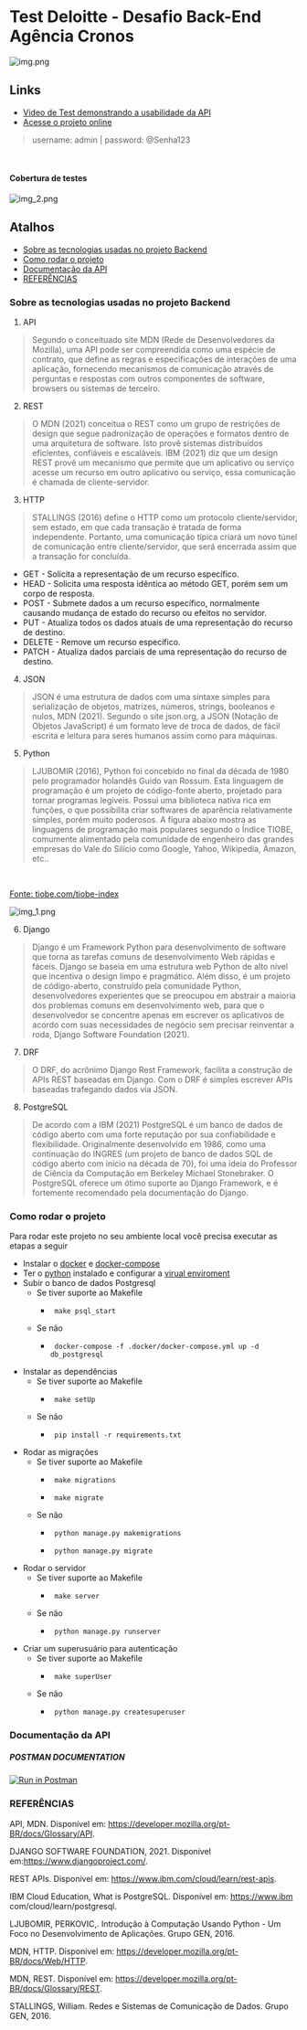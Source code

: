 # Test Deloitte - Desafio Back-End Agência Cronos

![img.png](img.png)

## Links
 - [Video de Test demonstrando a usabilidade da API](https://youtu.be/rY83lLmcRBU)
 - [Acesse o projeto online](https://deloitte-test-sergio.herokuapp.com/api/)
> username: admin | password: @Senha123

<br>

#### Cobertura de testes
![img_2.png](img_2.png)

## Atalhos

- [Sobre as tecnologias usadas no projeto Backend](#technologies)
- [Como rodar o projeto](#runProject)
- [Documentação da API](#documentation)
- [REFERÊNCIAS](#references)

### Sobre as tecnologias usadas no projeto Backend <a name="technologies"></a>
1. API
> Segundo o conceituado site MDN (Rede de Desenvolvedores da Mozilla),
uma API pode ser compreendida como uma espécie de contrato, que define as
regras e especificações de interações de uma aplicação, fornecendo mecanismos de
comunicação através de perguntas e respostas com outros componentes de
software, browsers ou sistemas de terceiro.

2. REST 
> O MDN (2021) conceitua o REST como um grupo de restrições de design que
segue padronização de operações e formatos dentro de uma arquitetura de
software. Isto provê sistemas distribuídos eficientes, confiáveis e escaláveis. IBM
(2021) diz que um design REST provê um mecanismo que permite que um aplicativo
ou serviço acesse um recurso em outro aplicativo ou serviço, essa comunicação é
chamada de cliente-servidor.

3.  HTTP
> STALLINGS (2016) define o HTTP como um protocolo cliente/servidor, sem
estado, em que cada transação é tratada de forma independente. Portanto, uma
comunicação típica criará um novo túnel de comunicação entre cliente/servidor, que
será encerrada assim que a transação for concluída.

 - GET - Solicita a representação de um recurso específico.
 - HEAD - Solicita uma resposta idêntica ao método GET, porém sem um corpo
de resposta.
 - POST - Submete dados a um recurso específico, normalmente causando
mudança de estado do recurso ou efeitos no servidor.
 - PUT - Atualiza todos os dados atuais de uma representação do recurso de
destino.
 - DELETE - Remove um recurso específico.
 - PATCH - Atualiza dados parciais de uma representação do recurso de
destino.

4. JSON
> JSON é uma estrutura de dados com uma sintaxe simples para serialização
de objetos, matrizes, números, strings, booleanos e nulos, MDN (2021). Segundo o
site json.org, a JSON (Notação de Objetos JavaScript) é um formato leve de troca de
dados, de fácil escrita e leitura para seres humanos assim como para máquinas.

5. Python
> LJUBOMIR (2016), Python foi concebido no final da década de 1980 pelo
programador holandês Guido van Rossum. Esta linguagem de programação é um
projeto de código-fonte aberto, projetado para tornar programas legíveis. Possui uma
biblioteca nativa rica em funções, o que possibilita criar softwares de aparência
relativamente simples, porém muito poderosos. A figura abaixo mostra as
linguagens de programação mais populares segundo o Índice TIOBE, comumente
alimentado pela comunidade de engenheiro das grandes empresas do Vale do
Silício como Google, Yahoo, Wikipedia, Amazon, etc..

<br/>

[Fonte: tiobe.com/tiobe-index](https://www.tiobe.com/tiobe-index)

![img_1.png](img_1.png)

6. Django
> Django é um Framework Python para desenvolvimento de software que torna
as tarefas comuns de desenvolvimento Web rápidas e fáceis. Django se baseia em
uma estrutura web Python de alto nível que incentiva o design limpo e pragmático.
Além disso, é um projeto de código-aberto, construído pela comunidade Python,
desenvolvedores experientes que se preocupou em abstrair a maioria dos
problemas comuns em desenvolvimento web, para que o desenvolvedor se
concentre apenas em escrever os aplicativos de acordo com suas necessidades de
negócio sem precisar reinventar a roda, Django Software Foundation (2021).
 
7. DRF
> O DRF, do acrônimo Django Rest Framework, facilita a construção de APIs
REST baseadas em Django. Com o DRF é simples escrever APIs baseadas
trafegando dados via JSON.


8. PostgreSQL
> De acordo com a IBM (2021) PostgreSQL é um banco de dados de código
aberto com uma forte reputação por sua confiabilidade e flexibilidade. Originalmente
desenvolvido em 1986, como uma continuação do INGRES (um projeto de banco de
dados SQL de código aberto com início na década de 70), foi uma ideia do Professor
de Ciência da Computação em Berkeley Michael Stonebraker. O PostgreSQL
oferece um ótimo suporte ao Django Framework, e é fortemente recomendado pela
documentação do Django.


### Como rodar o projeto <a name="runProject"></a>
Para rodar este projeto no seu ambiente local você precisa executar as etapas a seguir
 - Instalar o [docker](https://docs.docker.com/engine/install/) e [docker-compose](https://docs.docker.com/compose/install/)
 - Ter o [python](https://www.python.org/downloads/) instalado e configurar a [virual enviroment](https://packaging.python.org/en/latest/guides/installing-using-pip-and-virtual-environments/#creating-a-virtual-environment)
 - Subir o banco de dados Postgresql
   - Se tiver suporte ao Makefile
     - ```
        make psql_start
        ```
   - Se não
     - ```
        docker-compose -f .docker/docker-compose.yml up -d db_postgresql
        ```
 - Instalar as dependências
   - Se tiver suporte ao Makefile
     - ```
        make setUp
        ```
   - Se não
     - ```
        pip install -r requirements.txt
        ```
 - Rodar as migrações
    - Se tiver suporte ao Makefile
      - ```
         make migrations
         ```
      - ```
         make migrate
         ```
    - Se não
      - ```
         python manage.py makemigrations
         ```
      - ```
         python manage.py migrate
         ```
 - Rodar o servidor
   - Se tiver suporte ao Makefile
     - ```
        make server
        ```
   - Se não
     - ```
        python manage.py runserver
       ```
 - Criar um superusuário para autenticação
   - Se tiver suporte ao Makefile
     - ```
        make superUser
        ```
   - Se não
     - ```
        python manage.py createsuperuser
       ```

### Documentação da API <a name="documentation"></a>

##### POSTMAN DOCUMENTATION

[![Run in Postman](https://run.pstmn.io/button.svg)](https://app.getpostman.com/run-collection/17433768-20ece34f-b70d-4c29-873c-897280c39bac?action=collection%2Ffork&collection-url=entityId%3D17433768-20ece34f-b70d-4c29-873c-897280c39bac%26entityType%3Dcollection%26workspaceId%3D3d1981a7-6be9-4879-b1b8-af59bd5f5889#?env%5Blocal%5D=W3sia2V5IjoiYmFzZV91cmwiLCJ2YWx1ZSI6Imh0dHA6Ly8xMjcuMC4wLjE6ODAwMC9hcGkiLCJlbmFibGVkIjp0cnVlfV0=)


### REFERÊNCIAS <a name="references"></a>
API, MDN. Disponível em: https://developer.mozilla.org/pt-BR/docs/Glossary/API.

DJANGO SOFTWARE FOUNDATION, 2021. Disponível em:https://www.djangoproject.com/.

REST APIs. Disponível em: https://www.ibm.com/cloud/learn/rest-apis.

IBM Cloud Education, What is PostgreSQL. Disponível em: https://www.ibm com/cloud/learn/postgresql.

LJUBOMIR, PERKOVIC,. Introdução à Computação Usando Python - Um Foco no  Desenvolvimento de Aplicações. Grupo GEN, 2016.

MDN, HTTP. Disponível em: https://developer.mozilla.org/pt-BR/docs/Web/HTTP.

MDN, REST. Disponível em: https://developer.mozilla.org/pt-BR/docs/Glossary/REST.

STALLINGS, William. Redes e Sistemas de Comunicação de Dados. Grupo GEN, 2016.
